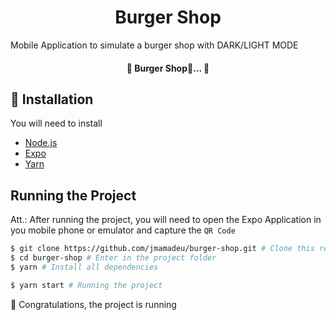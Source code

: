 <h1 align="center">
  Burger Shop
</h1>

Mobile Application to simulate a burger shop with DARK/LIGHT MODE

<h4 align="center"> 
	🚧  Burger Shop🚀...  🚧
</h4>

## :construction_worker: Installation

You will need to install

- [Node.js](https://nodejs.org)
- [Expo](https://yarnpkg.com/)
- [Yarn](https://yarnpkg.com/)

## Running the Project

Att.: After running the project, you will need to open the Expo Application in you mobile phone or emulator and capture the `QR Code`

```bash
$ git clone https://github.com/jmamadeu/burger-shop.git # Clone this repository to your machine
$ cd burger-shop # Enter in the project folder
$ yarn # Install all dependencies

$ yarn start # Running the project
```

:tada: Congratulations, the project is running
